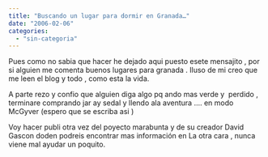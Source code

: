 ```yaml
---
title: "Buscando un lugar para dormir en Granada…"
date: "2006-02-06"
categories: 
  - "sin-categoria"
---
```


Pues como no sabia que hacer he dejado aqui puesto esete mensajito , por si alguien me comenta buenos lugares para granada . Iluso de mi creo que me leen el blog y todo , como esta la vida.

A parte rezo y confio que alguien diga algo pq ando mas verde y  perdido , terminare comprando jar ay sedal y llendo ala aventura .... en modo McGyver (espero que se escriba asi )

Voy hacer publi otra vez del poyecto marabunta y de su creador David Gascon doden podreis encontrar mas información en La otra cara , nunca viene mal ayudar un poquito.

